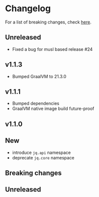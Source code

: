 # Changelog

For a list of breaking changes, check [here](#breaking-changes).

## Unreleased

- Fixed a bug for musl based release #24

## v1.1.3

- Bumped GraalVM to 21.3.0

## v1.1.1

- Bumped dependencies
- GraalVM native image build future-proof

## v1.1.0

## New

- introduce `jq.api` namespace
- deprecate `jq.core` namespace

## Breaking changes

## Unreleased
